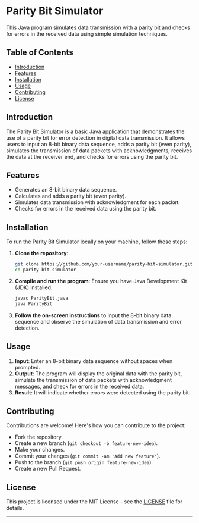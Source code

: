 
# Parity Bit Simulator

This Java program simulates data transmission with a parity bit and checks for errors in the received data using simple simulation techniques.

## Table of Contents

- [Introduction](#introduction)
- [Features](#features)
- [Installation](#installation)
- [Usage](#usage)
- [Contributing](#contributing)
- [License](#license)

## Introduction

The Parity Bit Simulator is a basic Java application that demonstrates the use of a parity bit for error detection in digital data transmission. It allows users to input an 8-bit binary data sequence, adds a parity bit (even parity), simulates the transmission of data packets with acknowledgments, receives the data at the receiver end, and checks for errors using the parity bit.

## Features

- Generates an 8-bit binary data sequence.
- Calculates and adds a parity bit (even parity).
- Simulates data transmission with acknowledgment for each packet.
- Checks for errors in the received data using the parity bit.

## Installation

To run the Parity Bit Simulator locally on your machine, follow these steps:

1. **Clone the repository**:
   ```bash
   git clone https://github.com/your-username/parity-bit-simulator.git
   cd parity-bit-simulator
   ```

2. **Compile and run the program**:
   Ensure you have Java Development Kit (JDK) installed.
   ```bash
   javac ParityBit.java
   java ParityBit
   ```

3. **Follow the on-screen instructions** to input the 8-bit binary data sequence and observe the simulation of data transmission and error detection.

## Usage

1. **Input**: Enter an 8-bit binary data sequence without spaces when prompted.
2. **Output**: The program will display the original data with the parity bit, simulate the transmission of data packets with acknowledgment messages, and check for errors in the received data.
3. **Result**: It will indicate whether errors were detected using the parity bit.

## Contributing

Contributions are welcome! Here's how you can contribute to the project:

- Fork the repository.
- Create a new branch (`git checkout -b feature-new-idea`).
- Make your changes.
- Commit your changes (`git commit -am 'Add new feature'`).
- Push to the branch (`git push origin feature-new-idea`).
- Create a new Pull Request.

## License

This project is licensed under the MIT License - see the [LICENSE](LICENSE) file for details.

---


